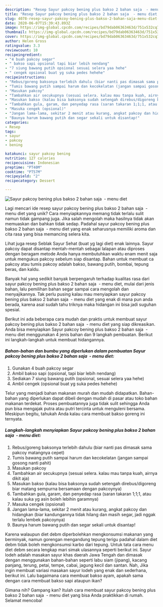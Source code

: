 ```yaml
---
description: "Resep Sayur pakcoy bening plus bakso 2 bahan saja  - menu diet, Enak Banget"
title: "Resep Sayur pakcoy bening plus bakso 2 bahan saja  - menu diet, Enak Banget"
slug: 4078-resep-sayur-pakcoy-bening-plus-bakso-2-bahan-saja-menu-diet-enak-banget
date: 2020-06-07T15:39:43.893Z
image: https://img-global.cpcdn.com/recipes/bd79dab06363463d/751x532cq70/sayur-pakcoy-bening-plus-bakso-2-bahan-saja-menu-diet-foto-resep-utama.jpg
thumbnail: https://img-global.cpcdn.com/recipes/bd79dab06363463d/751x532cq70/sayur-pakcoy-bening-plus-bakso-2-bahan-saja-menu-diet-foto-resep-utama.jpg
cover: https://img-global.cpcdn.com/recipes/bd79dab06363463d/751x532cq70/sayur-pakcoy-bening-plus-bakso-2-bahan-saja-menu-diet-foto-resep-utama.jpg
author: Helen Gross
ratingvalue: 3.3
reviewcount: 10
recipeingredient:
- "4 buah pakcoy segar"
- " bakso sapi opsional tapi biar lebih nendang"
- "7 siung bawang putih opsional sesuai selera yaa hehe"
- " cengek opsional buat yg suka pedes hehehe"
recipeinstructions:
- "Rebus/goreng baksonya terlebih dahulu (biar nanti pas dimasak sama pakcoy matangnya cepet)"
- "Tumis bawang putih sampai harum dan kecokelatan (jangan sampai gosong nanti pahit)"
- "Masukan pakcoy"
- "Tambahkan air secukupnya (sesuai selera. kalau mau tanpa kuah, airnya dikit aja)"
- "Masukan bakso (kalau bisa baksonya sudah setengah direbus/digoreng biar matang sempurna bersamaan dengan pakcoynya)"
- "Tambahkan gula, garam, dan penyedap rasa (saran takaran 1;1;1, atau kalau suka yg asin boleh lebihin garamnya)"
- "Masuka cengek (opsional)"
- "Jangan lama-lama, sekitar 2 menit atau kurang, angkat pakcoy dan hidangkan (biar kandungannya tidak hilang dan masih segar, jadi nggak terlalu lembek pakcoynya)"
- "Baunya harum bawang putih dan segar sekali untuk disantap!"
categories:
- Resep
tags:
- sayur
- pakcoy
- bening

katakunci: sayur pakcoy bening 
nutrition: 127 calories
recipecuisine: Indonesian
preptime: "PT40M"
cooktime: "PT57M"
recipeyield: "2"
recipecategory: Dessert

---
```



![Sayur pakcoy bening plus bakso 2 bahan saja  - menu diet](https://img-global.cpcdn.com/recipes/bd79dab06363463d/751x532cq70/sayur-pakcoy-bening-plus-bakso-2-bahan-saja-menu-diet-foto-resep-utama.jpg)

Lagi mencari ide resep sayur pakcoy bening plus bakso 2 bahan saja  - menu diet yang unik? Cara menyiapkannya memang tidak terlalu sulit namun tidak gampang juga. Jika salah mengolah maka hasilnya tidak akan memuaskan dan bahkan tidak sedap. Padahal sayur pakcoy bening plus bakso 2 bahan saja  - menu diet yang enak seharusnya memiliki aroma dan cita rasa yang bisa memancing selera kita.

Lihat juga resep Seblak Sayur Sehat (buat yg lagi diet) enak lainnya. Sayur pakcoy dapat disantap mentah-mentah sebagai lalapan atau diproses dengan beragam metode Anda hanya membutuhkan waktu enam menit saja untuk mengukus pakcoy sebelum siap disantap. Bahan untuk membuat ca pakcoy atau tumis pakcoy adalah bakso, bawang putih, bombai, tepung beras, dan kaldu.

Banyak hal yang sedikit banyak berpengaruh terhadap kualitas rasa dari sayur pakcoy bening plus bakso 2 bahan saja  - menu diet, mulai dari jenis bahan, lalu pemilihan bahan segar sampai cara mengolah dan menyajikannya. Tak perlu pusing kalau mau menyiapkan sayur pakcoy bening plus bakso 2 bahan saja  - menu diet yang enak di mana pun anda berada, karena asal sudah tahu triknya maka hidangan ini bisa jadi suguhan spesial.


Berikut ini ada beberapa cara mudah dan praktis untuk membuat sayur pakcoy bening plus bakso 2 bahan saja  - menu diet yang siap dikreasikan. Anda bisa menyiapkan Sayur pakcoy bening plus bakso 2 bahan saja  - menu diet menggunakan 4 jenis bahan dan 9 langkah pembuatan. Berikut ini langkah-langkah untuk membuat hidangannya.

<!--inarticleads1-->

##### Bahan-bahan dan bumbu yang diperlukan dalam pembuatan Sayur pakcoy bening plus bakso 2 bahan saja  - menu diet:

1. Gunakan 4 buah pakcoy segar
1. Ambil  bakso sapi (opsional, tapi biar lebih nendang)
1. Sediakan 7 siung bawang putih (opsional, sesuai selera yaa hehe)
1. Ambil  cengek (opsional buat yg suka pedes hehehe)


Telur yang menjadi bahan makanan murah dan mudah didapatkan. Bahan-bahan yang diperlukan dapat dibeli dengan mudah di pasar atau toko bahan makanan terdekat. Proses pembuatannya juga tidak sulit sehingga Anda pun bisa mengajak putra atau putri tercinta untuk menguleni bersama. Meskipun begitu, tahukah Anda kalau cara membuat bakso goreng ini ternyata. 

<!--inarticleads2-->

##### Langkah-langkah menyiapkan Sayur pakcoy bening plus bakso 2 bahan saja  - menu diet:

1. Rebus/goreng baksonya terlebih dahulu (biar nanti pas dimasak sama pakcoy matangnya cepet)
1. Tumis bawang putih sampai harum dan kecokelatan (jangan sampai gosong nanti pahit)
1. Masukan pakcoy
1. Tambahkan air secukupnya (sesuai selera. kalau mau tanpa kuah, airnya dikit aja)
1. Masukan bakso (kalau bisa baksonya sudah setengah direbus/digoreng biar matang sempurna bersamaan dengan pakcoynya)
1. Tambahkan gula, garam, dan penyedap rasa (saran takaran 1;1;1, atau kalau suka yg asin boleh lebihin garamnya)
1. Masuka cengek (opsional)
1. Jangan lama-lama, sekitar 2 menit atau kurang, angkat pakcoy dan hidangkan (biar kandungannya tidak hilang dan masih segar, jadi nggak terlalu lembek pakcoynya)
1. Baunya harum bawang putih dan segar sekali untuk disantap!


Karena walaupun diet debm diperbolehkan mengkonsumsi makanan yang berminyak, namun gorengan mengandung tepung terigu padahal dalam diet debm tidak boleh mengkonsumsi karbo dari tepung. Untuk tata cara menu diet debm secara lengkap mari simak ulasannya seperti berikut ini. Sayur lodeh adalah masakan sayur khas daerah Jawa Tengah dan dimasak dengan menggunakan bahan-bahan seperti labu siam (jipang), kacang panjang, terung, petai, tempe, cabai, jagung kecil dan santan. Nah, Jika ingin membuat variasi masakan sayur lodeh yang enak dan sederhana, berikut ini. Lalu bagaimana cara membuat bakso ayam, apakah sama dengan cara membuat bakso sapi ataupun ikan? 

Gimana nih? Gampang kan? Itulah cara membuat sayur pakcoy bening plus bakso 2 bahan saja  - menu diet yang bisa Anda praktikkan di rumah. Selamat mencoba!
